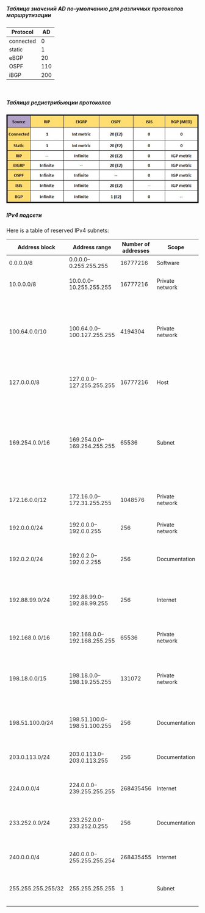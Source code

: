 ##### Таблица значений AD по-умолчанию для различных протоколов маршрутизации
| Protocol  | AD    |
|-----------|-------|
| connected | 0     |
| static    | 1     |
| eBGP      | 20    |
| OSPF      | 110   |
| iBGP      | 200   |
<br>

##### Таблица редистрибьюции протоколов
![redistribution table](../images/Route_Redistribution_Seed_Metrics_Chart.jpg)

##### IPv4 подсети
Here is a table of reserved IPv4 subnets:

|**Address block**|**Address range**|**Number of addresses**|**Scope**|**Description**|
|-----------------|-----------------|-----------------------|---------|---------------|
0.0.0.0/8|0.0.0.0–0.255.255.255|16777216|Software|Current network[1]
10.0.0.0/8|10.0.0.0–10.255.255.255|16777216|Private network|Used for local communications within a private network.[3]
100.64.0.0/10|100.64.0.0–100.127.255.255|4194304|Private network|Shared address space[4] for communications between a service provider and its subscribers when using a carrier-grade NAT.
127.0.0.0/8|127.0.0.0–127.255.255.255|16777216|Host|Used for loopback addresses to the local host.[1]
169.254.0.0/16|169.254.0.0–169.254.255.255|65536|Subnet|Used for link-local addresses[5] between two hosts on a single link when no IP address is otherwise specified, such as would have normally been retrieved from a DHCP server.
172.16.0.0/12|172.16.0.0–172.31.255.255|1048576|Private network|Used for local communications within a private network.[3]
192.0.0.0/24|192.0.0.0–192.0.0.255|256|Private network|IETF Protocol Assignments, DS-Lite (/29).[1]
192.0.2.0/24|192.0.2.0–192.0.2.255|256|Documentation|Assigned as TEST-NET-1, documentation and examples.[6]
192.88.99.0/24|192.88.99.0–192.88.99.255|256|Internet|Reserved.[7] Formerly used for IPv6 to IPv4 relay[8] (included IPv6 address block 2002::/16).
192.168.0.0/16|192.168.0.0–192.168.255.255|65536|Private network|Used for local communications within a private network.[3]
198.18.0.0/15|198.18.0.0–198.19.255.255|131072|Private network|Used for benchmark testing of inter-network communications between two separate subnets.[9]
198.51.100.0/24|198.51.100.0–198.51.100.255|256|Documentation|Assigned as TEST-NET-2, documentation and examples.[6]
203.0.113.0/24|203.0.113.0–203.0.113.255|256|Documentation|Assigned as TEST-NET-3, documentation and examples.[6]
224.0.0.0/4|224.0.0.0–239.255.255.255|268435456|Internet|In use for IP multicast.[10] (Former Class D network.)
233.252.0.0/24|233.252.0.0-233.252.0.255|256|Documentation|Assigned as MCAST-TEST-NET, documentation and examples.[10][11]
240.0.0.0/4|240.0.0.0–255.255.255.254|268435455|Internet|Reserved for future use.[12] (Former Class E network.)
255.255.255.255/32|255.255.255.255|1|Subnet|Reserved for the "limited broadcast" destination address.[1]